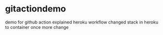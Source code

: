 # gitactiondemo
demo for github action
explained heroku workflow
changed stack in heroku to container
once more change
